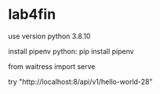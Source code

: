 # lab4fin
use version python 3.8.10

install pipenv python: pip install pipenv

from waitress import serve

try "http://localhost:8/api/v1/hello-world-28"

